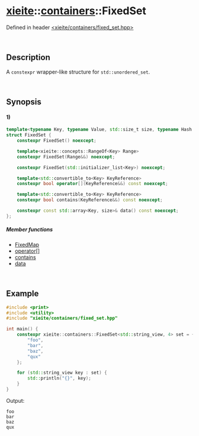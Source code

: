 # [xieite](../../xieite.md)\:\:[containers](../../containers.md)\:\:FixedSet
Defined in header [<xieite/containers/fixed_set.hpp>](../../../include/xieite/containers/fixed_set.hpp)

&nbsp;

## Description
A `constexpr` wrapper-like structure for `std::unordered_set`.

&nbsp;

## Synopsis
#### 1)
```cpp
template<typename Key, typename Value, std::size_t size, typename Hash = std::hash<Key>, typename KeyComparator = std::equal_to<Key>, typename Allocator = std::allocator<Key>>
struct FixedSet {
    constexpr FixedSet() noexcept;

    template<xieite::concepts::RangeOf<Key> Range>
    constexpr FixedSet(Range&&) noexcept;

    constexpr FixedSet(std::initializer_list<Key>) noexcept;

    template<std::convertible_to<Key> KeyReference>
    constexpr bool operator[](KeyReference&&) const noexcept;

    template<std::convertible_to<Key> KeyReference>
    constexpr bool contains(KeyReference&&) const noexcept;

    constexpr const std::array<Key, size>& data() const noexcept;
};
```
##### Member functions
- [FixedMap](./structures/fixed_set/1/operators/constructor.md)
- [operator\[\]](./structures/fixed_set/1/operators/array_subscript.md)
- [contains](./structures/fixed_set/1/contains.md)
- [data](./structures/fixed_set/1/data.md)

&nbsp;

## Example
```cpp
#include <print>
#include <utility>
#include "xieite/containers/fixed_set.hpp"

int main() {
    constexpr xieite::containers::FixedSet<std::string_view, 4> set = {
        "foo",
        "bar",
        "baz",
        "qux"
    };

    for (std::string_view key : set) {
        std::println("{}", key);
    }
}
```
Output:
```
foo
bar
baz
qux
```
